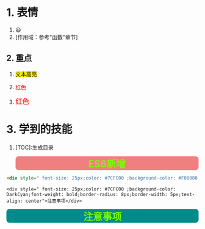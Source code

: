 # 1. 表情

1. :smiley:
1. [作用域：参考"函数"章节]

## 2. 重点

1. <mark>文本高亮</mark>

2. <font color=red>红色</font>
3. <font color=red size=4>红色</font>

# 3. 学到的技能

1. \[TOC\]:生成目录

   <div style=" font-size: 25px;color: #7CFC00 ;background-color: #F08080;font-weight: bold;border-radius: 8px;border-width: 5px;text-align: center">ES6新增</div>

```html
<div style=" font-size: 25px;color: #7CFC00 ;background-color: #F08080;font-weight: bold;border-radius: 8px;border-width: 5px;text-align: center">ES6</div>
```

```
<div style=" font-size: 25px;color: #7CFC00 ;background-color: DarkCyan;font-weight: bold;border-radius: 8px;border-width: 5px;text-align: center">注意事项</div>
```

<div style=" font-size: 25px;color: #7CFC00 ;background-color: DarkCyan;font-weight: bold;border-radius: 8px;border-width: 5px;text-align: center">注意事项</div>
